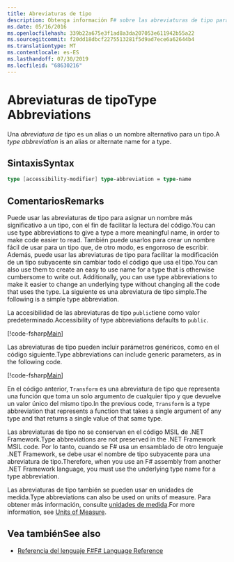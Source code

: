 ```yaml
---
title: Abreviaturas de tipo
description: Obtenga información F# sobre las abreviaturas de tipo para asignar un nombre más significativo a un tipo con el fin de facilitar la lectura del código.
ms.date: 05/16/2016
ms.openlocfilehash: 339b22a675e3f1ad8a3da207053e611942b55a22
ms.sourcegitcommit: f20dd18dbcf2275513281f5d9ad7ece6a62644b4
ms.translationtype: MT
ms.contentlocale: es-ES
ms.lasthandoff: 07/30/2019
ms.locfileid: "68630216"
---
```

# <a name="type-abbreviations"></a><span data-ttu-id="9da5b-103">Abreviaturas de tipo</span><span class="sxs-lookup"><span data-stu-id="9da5b-103">Type Abbreviations</span></span>

<span data-ttu-id="9da5b-104">Una *abreviatura de tipo* es un alias o un nombre alternativo para un tipo.</span><span class="sxs-lookup"><span data-stu-id="9da5b-104">A *type abbreviation* is an alias or alternate name for a type.</span></span>

## <a name="syntax"></a><span data-ttu-id="9da5b-105">Sintaxis</span><span class="sxs-lookup"><span data-stu-id="9da5b-105">Syntax</span></span>

```fsharp
type [accessibility-modifier] type-abbreviation = type-name
```

## <a name="remarks"></a><span data-ttu-id="9da5b-106">Comentarios</span><span class="sxs-lookup"><span data-stu-id="9da5b-106">Remarks</span></span>

<span data-ttu-id="9da5b-107">Puede usar las abreviaturas de tipo para asignar un nombre más significativo a un tipo, con el fin de facilitar la lectura del código.</span><span class="sxs-lookup"><span data-stu-id="9da5b-107">You can use type abbreviations to give a type a more meaningful name, in order to make code easier to read.</span></span> <span data-ttu-id="9da5b-108">También puede usarlos para crear un nombre fácil de usar para un tipo que, de otro modo, es engorroso de escribir. Además, puede usar las abreviaturas de tipo para facilitar la modificación de un tipo subyacente sin cambiar todo el código que usa el tipo.</span><span class="sxs-lookup"><span data-stu-id="9da5b-108">You can also use them to create an easy to use name for a type that is otherwise cumbersome to write out. Additionally, you can use type abbreviations to make it easier to change an underlying type without changing all the code that uses the type.</span></span> <span data-ttu-id="9da5b-109">La siguiente es una abreviatura de tipo simple.</span><span class="sxs-lookup"><span data-stu-id="9da5b-109">The following is a simple type abbreviation.</span></span>

<span data-ttu-id="9da5b-110">La accesibilidad de las abreviaturas de tipo `public`tiene como valor predeterminado.</span><span class="sxs-lookup"><span data-stu-id="9da5b-110">Accessibility of type abbreviations defaults to `public`.</span></span>

[!code-fsharp[Main](~/samples/snippets/fsharp/lang-ref-1/snippet2301.fs)]

<span data-ttu-id="9da5b-111">Las abreviaturas de tipo pueden incluir parámetros genéricos, como en el código siguiente.</span><span class="sxs-lookup"><span data-stu-id="9da5b-111">Type abbreviations can include generic parameters, as in the following code.</span></span>

[!code-fsharp[Main](~/samples/snippets/fsharp/lang-ref-1/snippet2302.fs)]

<span data-ttu-id="9da5b-112">En el código anterior, `Transform` es una abreviatura de tipo que representa una función que toma un solo argumento de cualquier tipo y que devuelve un valor único del mismo tipo.</span><span class="sxs-lookup"><span data-stu-id="9da5b-112">In the previous code, `Transform` is a type abbreviation that represents a function that takes a single argument of any type and that returns a single value of that same type.</span></span>

<span data-ttu-id="9da5b-113">Las abreviaturas de tipo no se conservan en el código MSIL de .NET Framework.</span><span class="sxs-lookup"><span data-stu-id="9da5b-113">Type abbreviations are not preserved in the .NET Framework MSIL code.</span></span> <span data-ttu-id="9da5b-114">Por lo tanto, cuando se F# usa un ensamblado de otro lenguaje .NET Framework, se debe usar el nombre de tipo subyacente para una abreviatura de tipo.</span><span class="sxs-lookup"><span data-stu-id="9da5b-114">Therefore, when you use an F# assembly from another .NET Framework language, you must use the underlying type name for a type abbreviation.</span></span>

<span data-ttu-id="9da5b-115">Las abreviaturas de tipo también se pueden usar en unidades de medida.</span><span class="sxs-lookup"><span data-stu-id="9da5b-115">Type abbreviations can also be used on units of measure.</span></span> <span data-ttu-id="9da5b-116">Para obtener más información, consulte [unidades de medida](units-of-measure.md).</span><span class="sxs-lookup"><span data-stu-id="9da5b-116">For more information, see [Units of Measure](units-of-measure.md).</span></span>

## <a name="see-also"></a><span data-ttu-id="9da5b-117">Vea también</span><span class="sxs-lookup"><span data-stu-id="9da5b-117">See also</span></span>

- [<span data-ttu-id="9da5b-118">Referencia del lenguaje F#</span><span class="sxs-lookup"><span data-stu-id="9da5b-118">F# Language Reference</span></span>](index.md)

